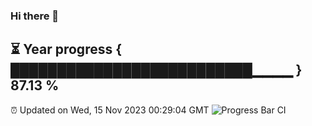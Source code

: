 ### Hi there 👋
⏳ Year progress { ██████████████████████████▁▁▁▁ } 87.13 %
---
⏰ Updated on Wed, 15 Nov 2023 00:29:04 GMT
![Progress Bar CI](https://github.com/Moyi321/Moyi321/workflows/Progress%20Bar%20CI/badge.svg)
